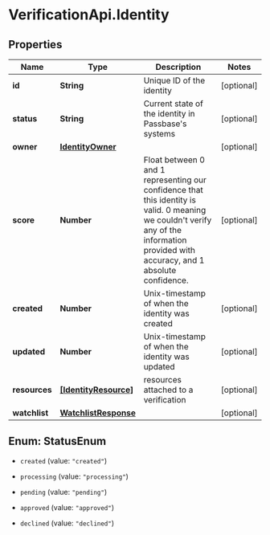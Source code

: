 # VerificationApi.Identity

## Properties

Name | Type | Description | Notes
------------ | ------------- | ------------- | -------------
**id** | **String** | Unique ID of the identity | [optional] 
**status** | **String** | Current state of the identity in Passbase&#39;s systems | [optional] 
**owner** | [**IdentityOwner**](.md) |  | [optional] 
**score** | **Number** | Float between 0 and 1 representing our confidence that this identity is valid. 0 meaning we couldn&#39;t verify any of the information provided with accuracy, and 1 absolute confidence. | [optional] 
**created** | **Number** | Unix-timestamp of when the identity was created | [optional] 
**updated** | **Number** | Unix-timestamp of when the identity was updated | [optional] 
**resources** | [**[IdentityResource]**](IdentityResource.md) | resources attached to a verification | [optional] 
**watchlist** | [**WatchlistResponse**](.md) |  | [optional] 



## Enum: StatusEnum


* `created` (value: `"created"`)

* `processing` (value: `"processing"`)

* `pending` (value: `"pending"`)

* `approved` (value: `"approved"`)

* `declined` (value: `"declined"`)




